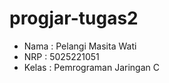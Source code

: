 # progjar-tugas2

- Nama		: Pelangi Masita Wati
- NRP		  : 5025221051
- Kelas		: Pemrograman Jaringan C